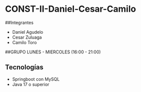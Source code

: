 # CONST-II-Daniel-Cesar-Camilo

##Integrantes 
- Daniel Agudelo
- Cesar Zuluaga
- Camilo Toro

##GRUPO 
LUNES - MIERCOLES (16:00 - 21:00)

## Tecnologías 
- Springboot con MySQL
- Java 17 o superior


